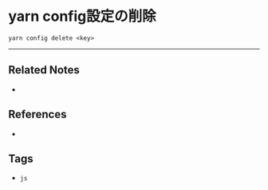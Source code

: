 # yarn config設定の削除
`yarn config delete <key>`

---
## Related Notes
- 

## References
- 

## Tags
- `js` 